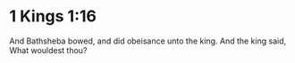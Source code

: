 # 1 Kings 1:16

And Bathsheba bowed, and did obeisance unto the king. And the king said, What wouldest thou?